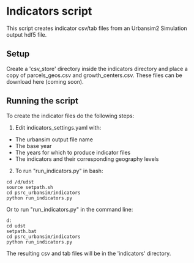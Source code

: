 # Indicators script

This script creates indicator csv/tab files from an Urbansim2 Simulation output hdf5 file.

## Setup

Create a 'csv_store' directory inside the indicators directory and place a copy of parcels_geos.csv and growth_centers.csv.  These files can be download here (coming soon).


## Running the script

To create the indicator files do the following steps:

1. Edit indicators_settings.yaml with:
  * The urbansim output file name 
  * The base year
  * The years for which to produce indicator files
  * The indicators and their corresponding geography levels
2.  To run "run_indicators.py" in bash:

```
cd /d/udst
source setpath.sh
cd psrc_urbansim/indicators
python run_indicators.py

```
 Or to run "run_indicators.py" in the command line:

```
d:
cd udst
setpath.bat
cd psrc_urbansim/indicators
python run_indicators.py

```

The resulting csv and tab files will be in the 'indicators' directory.